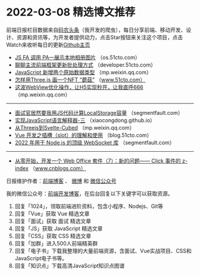 # 2022-03-08 精选博文推荐

前端日报栏目数据来自[码农头条](http://hao.caibaojian.com.cn/)（我开发的爬虫），每日分享前端、移动开发、设计、资源和资讯等，为开发者提供动力，点击Star按钮来关注这个项目，点击Watch来收听每日的更新[Github主页](https://github.com/kujian/frontendDaily)
* [JS FA 调用 PA—展示本地相册图片](https://os.51cto.com/article/703353.html) （os.51cto.com）
* [聊聊主流前端框架更新批处理方式](https://developer.51cto.com/article/703350.html) （developer.51cto.com）
* [JavaScript 新增两个原始数据类型](https://mp.weixin.qq.com/s?__biz=MzkxMjI3MTA1Mg==&mid=2247516006&idx=1&sn=0d98a086d0b407da8286dff6d36b734e) （mp.weixin.qq.com）
* [怎样用Three.js 画一个NFT “蘑菇”](https://www.51cto.com/article/703279.html) （www.51cto.com）
* [这波WebView优化操作，让H5实现秒开，让我直呼666](https://mp.weixin.qq.com/s?__biz=MzAxMTg2MjA2OA==&mid=2649873152&idx=1&sn=7b5b374f5dac3a48f0c36a15eee41485) （mp.weixin.qq.com）

***
* [面试官居然要我用JS代码计算LocalStorage容量](https://segmentfault.com/a/1190000041504625) （segmentfault.com）
* [实现JavaScript语言解释器-三](https://xiaocongdong.github.io/2022/03/07/实现JavaScript语言解释器-三/) （xiaocongdong.github.io）
* [从Threejs到Svelte-Cubed](https://mp.weixin.qq.com/s?__biz=MzIzNzkzODU5Mg==&mid=2247485515&idx=1&sn=775ac2bf325c46dfbf2a239f5c49456b) （mp.weixin.qq.com）
* [Vue 开发之插槽（slot）的理解和使用](https://blog.51cto.com/u_7932852/5079945) （blog.51cto.com）
* [2022 年用于 Node.js 的顶级 WebSocket 库](https://segmentfault.com/a/1190000041507771) （segmentfault.com）

***
* [从零开始，开发一个 Web Office 套件（7）：新的问题—— Click 事件的 z-index](https://www.cnblogs.com/forzhaokang/p/15961051.html) （www.cnblogs.com）

日报维护作者：[前端博客](http://caibaojian.com.cn/) 、 [微博](http://weibo.com/kujian) 和 [微信公众号](https://open.weixin.qq.com/qr/code?username=caibaojian_com)

我的微信公众号：[前端开发博客](https://open.weixin.qq.com/qr/code?username=caibaojian_com)，在后台回复以下关键字可以获取资源。

1. 回复「1024」，领取前端进阶资料，包含小程序、Nodejs、Git等
2. 回复「Vue」获取 Vue 精选文章
3. 回复「面试」获取 面试 精选文章
4. 回复「JS」获取 JavaScript 精选文章
5. 回复「CSS」获取 CSS 精选文章
6. 回复「加群」进入500人前端精英群
7. 回复「电子书」下载我整理的大量前端资源，含面试、Vue实战项目、CSS和JavaScript电子书等。
8. 回复「知识点」下载高清JavaScript知识点图谱